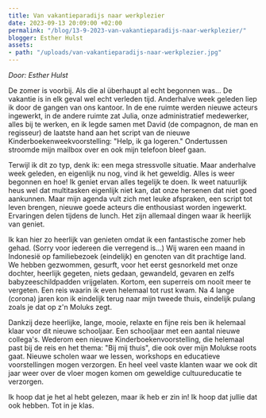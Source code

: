 ```yaml
---
title: Van vakantieparadijs naar werkplezier
date: 2023-09-13 20:09:00 +02:00
permalink: "/blog/13-9-2023-van-vakantieparadijs-naar-werkplezier/"
blogger: Esther Hulst
assets:
- path: "/uploads/van-vakantieparadijs-naar-werkplezier.jpg"
---
```


*Door: Esther Hulst*

De zomer is voorbij. Als die al überhaupt al echt begonnen was... De vakantie is in elk geval wel echt verleden tijd. Anderhalve week geleden liep ik door de gangen van ons kantoor. In de ene ruimte werden nieuwe acteurs ingewerkt, in de andere ruimte zat Julia, onze administratief medewerker, alles bij te werken, en ik legde samen met David (de compagnon, de man en regisseur) de laatste hand aan het script van de nieuwe Kinderboekenweekvoorstelling: "Help, ik ga logeren." Ondertussen stroomde mijn mailbox over en ook mijn telefoon bleef gaan.

Terwijl ik dit zo typ, denk ik: een mega stressvolle situatie. Maar anderhalve week geleden, en eigenlijk nu nog, vind ik het geweldig. Alles is weer begonnen en hoe! Ik geniet ervan alles tegelijk te doen. Ik weet natuurlijk heus wel dat multitasken eigenlijk niet kan, dat onze hersenen dat niet goed aankunnen. Maar mijn agenda vult zich met leuke afspraken, een script tot leven brengen, nieuwe goede acteurs die enthousiast worden ingewerkt. Ervaringen delen tijdens de lunch. Het zijn allemaal dingen waar ik heerlijk van geniet.

Ik kan hier zo heerlijk van genieten omdat ik een fantastische zomer heb gehad. (Sorry voor iedereen die verregend is…) Wij waren een maand in Indonesië op familiebezoek (eindelijk) en genoten van dit prachtige land. We hebben gezwommen, gesurft, voor het eerst gesnorkeld met onze dochter, heerlijk gegeten, niets gedaan, gewandeld, gevaren en zelfs babyzeeschildpadden vrijgelaten. Kortom, een superreis om nooit meer te vergeten. Een reis waarin ik even helemaal tot rust kwam. Na 4 lange (corona) jaren kon ik eindelijk terug naar mijn tweede thuis, eindelijk pulang zoals je dat op z'n Moluks zegt.

Dankzij deze heerlijke, lange, mooie, relaxte en fijne reis ben ik helemaal klaar voor dit nieuwe schooljaar. Een schooljaar met een aantal nieuwe collega's. Wederom een nieuwe Kinderboekenvoorstelling, die helemaal past bij de reis en het thema: "Bij mij thuis", die ook over mijn Molukse roots gaat. Nieuwe scholen waar we lessen, workshops en educatieve voorstellingen mogen verzorgen. En heel veel vaste klanten waar we ook dit jaar weer over de vloer mogen komen om geweldige cultuureducatie te verzorgen.

Ik hoop dat je het al hebt gelezen, maar ik heb er zin in! Ik hoop dat jullie dat ook hebben. Tot in je klas.